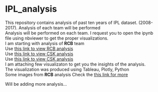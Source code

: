 # IPL_analysis
This repository contains analysis of past ten years of IPL dataset. (2008-2017). Analysis of each team will be performed<br>
Analysis will be performed on each team. I request you to open the ipynb file using nbviewer to get the proper visualizations.<br>
I am starting with analysis of <b>RCB</b> team<br>
Use <a href="https://nbviewer.jupyter.org/github/mayanku/IPL_analysis/blob/master/RCB_analysis%20%287%29.ipynb"> this link to view RCB analysis</a><br>
Use <a href="https://nbviewer.jupyter.org/github/mayanku/IPL_analysis/blob/master/IPL_CSK_analysis.ipynb"> this link to view CSK analysis</a><br>
Use <a href="https://nbviewer.jupyter.org/github/mayanku/IPL_analysis/blob/master/IPL_MI_analysis.ipynb"> this link to view CSK analysis</a><br>
I am attaching few visualizaton to get you the insights of the analysis.<br>
The visualization was produced using Tableau, Plotly, Python<br>
Some images from <b>RCB</b> analysis Check the <a href="https://github.com/mayanku/IPL_analysis/blob/master/RCB_analysis%20(7).ipynb"> this link for more</a>

Will be adding more analysis...


